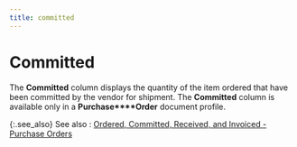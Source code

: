 ```yaml
---
title: committed
---
```


# Committed


The **Committed** column displays  the quantity of the item ordered that have been committed by the vendor  for shipment. The **Committed** column  is available only in a **Purchase****Order** document profile.


{:.see_also}
See also
: [Ordered,  Committed, Received, and Invoiced - Purchase Orders]({{site.pp_baseurl}}/purc-proc/doc-profile/contents/item-info/other-item-details/ordered_committed_and_received_po.html)
